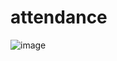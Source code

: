 # attendance

![image](https://user-images.githubusercontent.com/39465568/122551145-e2fc6280-d034-11eb-8979-1533eabe8abb.png)
